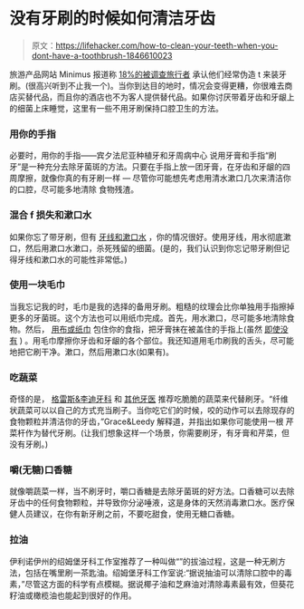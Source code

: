 # 没有牙刷的时候如何清洁牙齿

> 原文：<https://lifehacker.com/how-to-clean-your-teeth-when-you-dont-have-a-toothbrush-1846610023>

旅游产品网站 Minimus 报道称 [18%的被调查旅行者](https://www.minimus.biz/mostforgottenitems.aspx) 承认他们经常伪造 t 来装牙刷。(很高兴听到不止我一个)。当你到达目的地时，情况会变得更糟，你很难去商店买替代品，而且你的酒店也不为客人提供替代品。如果你讨厌带着牙齿和牙龈上的细菌上床睡觉，这里有一些不用牙刷保持口腔卫生的方法。



### 用你的手指

必要时，用你的手指——宾夕法尼亚种植牙和牙周病中心 说用牙膏和手指“刷牙”是一种充分去除牙菌斑的方法。只要在手指上放一团牙膏，在牙齿和牙龈的四周摩擦，就像你真的有牙刷一样 — 尽管你可能想先考虑用清水漱口几次来清洁你的口腔，尽可能多地清除 食物残渣。

### 混合 f 损失和漱口水

如果你忘了带牙刷，但有 [牙线和漱口水](https://alpenglowdentists.com/how-to-clean-your-teeth-without-a-toothbrush/) ，你的情况很好。使用牙线，用水彻底漱口，然后用漱口水漱口，杀死残留的细菌。(是的，我们认识到你忘记带牙刷但记得牙线和漱口水的可能性非常低。)

### 使用一块毛巾

当我忘记我的时，毛巾是我的选择的备用牙刷。粗糙的纹理会比你单独用手指擦掉更多的牙菌斑。这个方法也可以用纸巾完成。首先，用水漱口，尽可能多地清除食物。然后， [用布或纸巾](https://alpenglowdentists.com/how-to-clean-your-teeth-without-a-toothbrush/) 包住你的食指，把牙膏抹在被盖住的手指上(虽然 [即使没有](https://www.patientconnect365.com/dentalhealthtopics/article/Brushing_Without_Toothpaste_Should_You_Even_Bother) ) 。用毛巾摩擦你牙齿和牙龈的各个部位。我还知道用毛巾刷我的舌头，尽可能地把它刷干净。漱口，然后用漱口水(如果有)。

### 吃蔬菜

奇怪的是， [格雷斯&李迪牙科](http://www.graceleedydentistry.com/blog/2018/1/16/dental-care-without-toothbrush) 和 [其他牙医](https://www.padentalimplants.com/how-to-clean-teeth-without-a-toothbrush/) 推荐吃脆脆的蔬菜来代替刷牙。“纤维状蔬菜可以以自己的方式充当刷子。当你吃它们的时候，咬的动作可以去除现存的食物颗粒并清洁你的牙齿，”Grace&Leedy 解释道，并指出如果你可能使用一根 芹菜杆作为替代牙刷。(让我们想象这样一个场景，你需要刷牙，有牙膏和芹菜，但没有牙刷。)

### 嚼(无糖)口香糖

就像嚼蔬菜一样，当不刷牙时，嚼口香糖是去除牙菌斑的好方法。口香糖可以去除牙齿中的任何食物颗粒，并导致你分泌唾液，这是身体的天然消毒漱口水。医疗保健人员建议，在你有新牙刷之前，不要吃甜食，使用无糖口香糖。

### 拉油

伊利诺伊州的绍姆堡牙科工作室推荐了一种叫做“”的拔油过程，这是一种无刷方法，包括在嘴里刷一茶匙油。绍姆堡牙科工作室说:“据说抽油可以清除口腔中的毒素，”尽管这方面的科学有点模糊。据说椰子油和芝麻油对清除毒素最有效，但葵花籽油或橄榄油也能起到很好的作用。